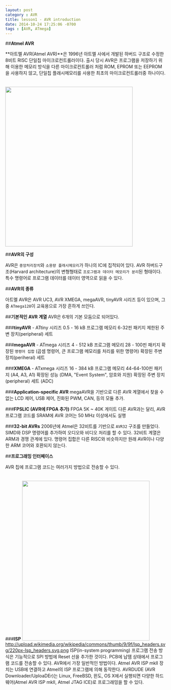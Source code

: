 ```yaml
---
layout: post
category : AVR
title: lesson1 - AVR introduction
date: 2014-10-24 17:25:06 -0700
tags : [AVR, ATmega]
---
```


##**Atmel AVR**

**아트멜 AVR(Atmel AVR)**은 1996년 아트멜 사에서 개발된 하버드 구조로 수정한 8비트 RISC 단일칩 마이크로컨트롤러이다. 출시 당시 AVR은 프로그램을 저장하기 위해 이용한 메모리 방식을 다른 마이크로컨트롤러 처럼 ROM, EPROM 또는 EEPROM 을 사용하지 않고, 단일칩 플래시메모리를 사용한 최초의 마이크로컨트롤러중 하나이다.

<img class="irc_mi" style="margin-top: 20px;" src="http://upload.wikimedia.org/wikipedia/commons/thumb/a/a9/ATmega8_01_Pengo.jpg/220px-ATmega8_01_Pengo.jpg" width="400" height="502">

##**AVR의 구성**

AVR은 `중앙처리장치`와 `소용량 플래시메모리`가 하나의 IC에 집적되어 있다.
AVR 하버드구조(Harvard architecture)의 변형형태로 `프로그램과 데이터 메모리가 분리`된 형태이다. 
특수 명령어로 프로그램 데이터를 데이터 영역으로 읽을 수 있다.

##**AVR의 종류**

아트멜 AVR은 AVR UC3, AVR XMEGA, megaAVR, tinyAVR 시리즈 등이 있으며, 그 중 `ATmega128`이 교육용으로 가장 흔하게 쓰인다.

##**기본적인 AVR 계열**
AVR은 6개의 기본 모둠으로 되어있다.

###**tinyAVR** - ATtiny 시리즈
    0.5 - 16 kB 프로그램 메모리
    6-32핀 패키지
    제한된 주변 장치(peripheral) 세트

###**megaAVR** - ATmega 시리즈
    4 - 512 kB 프로그램 메모리
    28 - 100핀 패키지
    확장된 `명령어 집합` (곱셈 명령어, 큰 프로그램 메모리를 처리를 위한 명령어)
    확장된 주변 장치(periheral) 세트
    
###**XMEGA** - ATxmega 시리즈
    16 - 384 kB 프로그램 메모리
    44-64-100핀 패키지 (A4, A3, A1)
    확장된 성능 (DMA, "Event System", 암호와 지원)
    확장된 주변 장치(peripheral) 세트 (ADC)

###**Application-specific AVR**
    megaAVR을 기반으로 다른 AVR 계열에서 찾을 수 없는 LCD 제어, USB 제어, 진화된 PWM, CAN, 등의 모듈 추가.
    
###**FPSLIC (AVR에 FPGA 추가)**
    FPGA 5K ~ 40K 게이트
    다른 AVR과는 달리, AVR 프로그램 코드를 SRAM에
    AVR 코어는 50 MHz 이상에서도 실행
    
###**32-bit AVRs**
    2006년에 Atmel은 32비트를 기반으로 `AVR32` 구조를 만들었다. SIMD와 DSP 명령어를 추가하여 오디오와
    비디오 처리를 할 수 있다. 32비트 계열은 ARM과 경쟁 관계에 있다. 명령어 집합은 다른 RISC와 비슷하지만
    원래 AVR이나 다양한 ARM 코어와 호환되지 않는다.
    
##**프로그래밍 인터페이스**

AVR 칩에 프로그램 코드는 여러가지 방법으로 전송할 수 있다.

###**ISP**
<img class="irc_mi" style="margin-top: 20px;" src="http://upload.wikimedia.org/wikipedia/commons/thumb/9/9f/Isp_headers.svg/220px-Isp_headers.svg.png" width="400" height="502">
http://upload.wikimedia.org/wikipedia/commons/thumb/9/9f/Isp_headers.svg/220px-Isp_headers.svg.png
ISP(in-system programming) 프로그램 전송 방식은 기능적으로 SPI 방법에 Reset 선을 추가한 것이다. PCB에 납땜 상태에서 프로그램 코드를 전송할 수 있다. AVR에서 가장 일반적인 방법이다.
Atmel AVR ISP mkII 장치는 USB에 연결하고 Atmel의 ISP 프로그램에 의해 동작한다.
AVRDUDE (AVR Downloader/UploaDEr)는 Linux, FreeBSD, 윈도, OS X에서 실행되면 다양한 하드웨어(Atmel AVR ISP mkII, Atmel JTAG ICE)로 프로그래밍을 할 수 있다.
